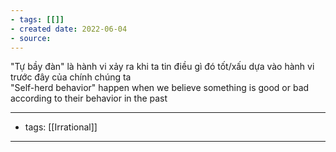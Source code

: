 ```yaml
---
- tags: [[]]
- created date: 2022-06-04
- source: 
---
```


"Tự bầy đàn" là hành vi xảy ra khi ta tin điều gì đó tốt/xấu dựa vào hành vi trước đây của chính chúng ta  
"Self-herd behavior" happen when we believe something is good or bad according to their behavior in the past

---
- tags: [[Irrational]]
---